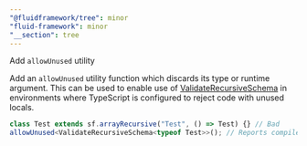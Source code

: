 ```yaml
---
"@fluidframework/tree": minor
"fluid-framework": minor
"__section": tree
---
```


Add `allowUnused` utility

Add an `allowUnused` utility function which discards its type or runtime argument.
This can be used to enable use of [ValidateRecursiveSchema](https://fluidframework.com/docs/api/fluid-framework/validaterecursiveschema-typealias) in environments where TypeScript is configured to reject code with unused locals.

```typescript
class Test extends sf.arrayRecursive("Test", () => Test) {} // Bad
allowUnused<ValidateRecursiveSchema<typeof Test>>(); // Reports compile error due to invalid schema above.
```
